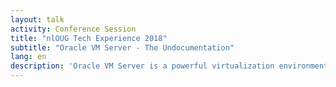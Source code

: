 ```yaml
---
layout: talk
activity: Conference Session
title: "nlOUG Tech Experience 2018"
subtitle: "Oracle VM Server - The Undocumentation"
lang: en
description: 'Oracle VM Server is a powerful virtualization environment. The daily administration tasks can be done via the OVM Manager. But the interfaces have limitations and there are occasions when one needs to look under the hood. This talk introduces features, that are not covered by the documentation: * Dealing directly with the Xen Hypervisor * Manipulating the databases of the OVM Agent * Interesting config files * How File Repositories are organized All examples shown are available for download. The presentation provides detailed live demos.'
---
```

